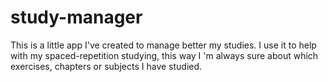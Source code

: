 # study-manager
This is a little app I've created to manage better my studies. I use it to help with my spaced-repetition studying, this way I 'm always sure about which exercises, chapters or subjects I have studied.
